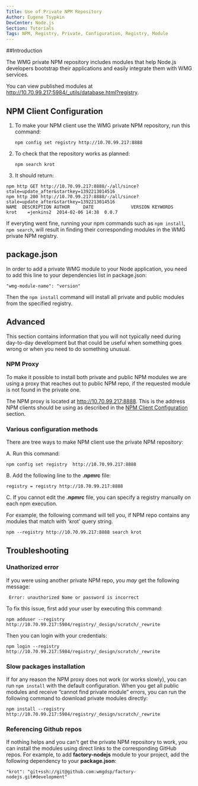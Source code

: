 ```yaml
---
Title: Use of Private NPM Repository
Author: Eugene Tsypkin
DevCenter: Node.js
Section: Tutorials
Tags: NPM, Registry, Private, Configuration, Registry, Module
---
```


##Introduction

The WMG private NPM repository includes modules that help Node.js developers bootstrap their applications and easily integrate them with WMG services.

You can view published modules at http://10.70.99.217:5984/_utils/database.html?registry.

## <a id="config"></a> NPM Client Configuration

1. To make your NPM client use the WMG private NPM repository, run this command:

    `npm config set registry http://10.70.99.217:8888`

2. To check that the repository works as planned:

    `npm search krot`
    
3. It should return:

```
npm http GET http://10.70.99.217:8888/-/all/since?stale=update_after&startkey=1392213014516
npm http 200 http://10.70.99.217:8888/-/all/since?stale=update_after&startkey=1392213014516
NAME  DESCRIPTION AUTHOR     DATE              VERSION KEYWORDS
krot    =jenkins2  2014-02-06 14:38  0.0.7
```

If everyting went fine, running your npm commands such as `npm install`, `npm search`, will result in finding their corresponding modules in the WMG private NPM registry. 

## package.json

In order to add a private WMG module to your Node application, you need to add this line to your dependencies list in package.json:

    "wmg-module-name": "version" 

Then the `npm install` command will install all private and public modules from the specified registry.

## Advanced

This section contains information that you will not typically need during day-to-day development but that could be useful when something goes wrong or when you need to do something unusual.

### NPM Proxy

To make it possible to install both private and public NPM modules we are using a proxy that reaches out to public NPM repo, if the requested module is not found in the private one. 

The NPM proxy is located at http://10.70.99.217:8888. This is the address NPM clients should be using as described in the [NPM Client Configuration](#config) section.


### Various configuration methods

There are tree ways to make NPM client use the private NPM repository:

A. Run this command:

    npm config set registry  http://10.70.99.217:8888

B. Add the following line to the **.npmrc** file:

    registry = registry http://10.70.99.217:8888

C. If you cannot edit the **.npmrc** file, you can specify a registry manually on each npm execution.

For example, the following command will tell you, if NPM repo contains any modules that match with 'krot' query string.

    npm --registry http://10.70.99.217:8888 search krot
    

## Troubleshooting


### Unathorized error

If you were using another private NPM repo, you *may* get the following message:

     Error: unauthorized Name or password is incorrect
     
To fix this issue, first add your user by executing this command:

    npm adduser --registry http://10.70.99.217:5984/registry/_design/scratch/_rewrite
    
Then you can login with your credentials:

    npm login --registry http://10.70.99.217:5984/registry/_design/scratch/_rewrite

### Slow packages installation

If for any reason the NPM proxy does not work (or works slowly), you can run `npm install` with the default configuration. When you get all public modules and receive “cannot find private module” errors, you can run the following command to download private modules directly: 

	npm install --registry http://10.70.99.217:5984/registry/_design/scratch/_rewrite 

### Referencing Github repos

If nothing helps and you can't get the private NPM repository to work, you can install the modules using direct links to the corresponding GitHub repos. For example, to add **factory-nodejs** module to your project, add the following dependency to your **package.json**:

    "krot": "git+ssh://git@github.com:wmgdsp/factory-nodejs.git#development"




  [1]: https://github.com/wmgdsp/factory-nodejs
  [2]: https://github.com/wmgdsp/factory-handlebars-helpers
  [3]: https://github.com/wmgdsp/factory-cf-client
